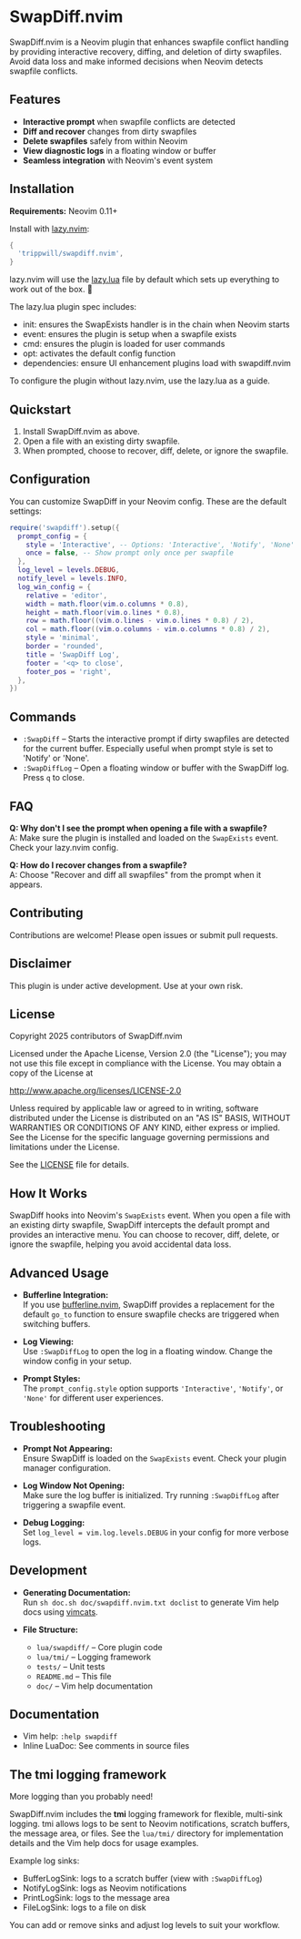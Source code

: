 # SwapDiff.nvim

SwapDiff.nvim is a Neovim plugin that enhances swapfile conflict handling by providing interactive recovery, diffing, and deletion of dirty swapfiles. Avoid data loss and make informed decisions when Neovim detects swapfile conflicts.

## Features

- **Interactive prompt** when swapfile conflicts are detected
- **Diff and recover** changes from dirty swapfiles
- **Delete swapfiles** safely from within Neovim
- **View diagnostic logs** in a floating window or buffer
- **Seamless integration** with Neovim's event system

## Installation

**Requirements:** Neovim 0.11+

Install with [lazy.nvim](https://github.com/folke/lazy.nvim):

```lua
{
  'trippwill/swapdiff.nvim',
}
```

lazy.nvim will use the [lazy.lua](./lazy.lua) file by default which sets up everything to work out of the box. 🤞

The lazy.lua plugin spec includes:
  - init: ensures the SwapExists handler is in the chain when Neovim starts
  - event: ensures the plugin is setup when a swapfile exists
  - cmd: ensures the plugin is loaded for user commands
  - opt: activates the default config function
  - dependencies: ensure UI enhancement plugins load with swapdiff.nvim

To configure the plugin without lazy.nvim, use the lazy.lua as a guide.

## Quickstart

1. Install SwapDiff.nvim as above.
2. Open a file with an existing dirty swapfile.
3. When prompted, choose to recover, diff, delete, or ignore the swapfile.

## Configuration

You can customize SwapDiff in your Neovim config. These are the default settings:

```lua
require('swapdiff').setup({
  prompt_config = {
    style = 'Interactive', -- Options: 'Interactive', 'Notify', 'None'
    once = false, -- Show prompt only once per swapfile
  },
  log_level = levels.DEBUG,
  notify_level = levels.INFO,
  log_win_config = {
    relative = 'editor',
    width = math.floor(vim.o.columns * 0.8),
    height = math.floor(vim.o.lines * 0.8),
    row = math.floor((vim.o.lines - vim.o.lines * 0.8) / 2),
    col = math.floor((vim.o.columns - vim.o.columns * 0.8) / 2),
    style = 'minimal',
    border = 'rounded',
    title = 'SwapDiff Log',
    footer = '<q> to close',
    footer_pos = 'right',
  },
})
```

## Commands

- `:SwapDiff` – Starts the interactive prompt if dirty swapfiles are detected for the current buffer. Especially useful when prompt style is set to 'Notify' or 'None'.
- `:SwapDiffLog` – Open a floating window or buffer with the SwapDiff log. Press `q` to close.

## FAQ

**Q: Why don't I see the prompt when opening a file with a swapfile?**  
A: Make sure the plugin is installed and loaded on the `SwapExists` event. Check your lazy.nvim config.

**Q: How do I recover changes from a swapfile?**  
A: Choose "Recover and diff all swapfiles" from the prompt when it appears.

## Contributing

Contributions are welcome! Please open issues or submit pull requests.


## Disclaimer

This plugin is under active development. Use at your own risk.

## License

Copyright 2025 contributors of SwapDiff.nvim

Licensed under the Apache License, Version 2.0 (the "License");
you may not use this file except in compliance with the License.
You may obtain a copy of the License at

http://www.apache.org/licenses/LICENSE-2.0

Unless required by applicable law or agreed to in writing, software
distributed under the License is distributed on an "AS IS" BASIS,
WITHOUT WARRANTIES OR CONDITIONS OF ANY KIND, either express or implied.
See the License for the specific language governing permissions and
limitations under the License.


See the [LICENSE](LICENSE) file for details.

## How It Works

SwapDiff hooks into Neovim's `SwapExists` event. When you open a file with an existing dirty swapfile, SwapDiff intercepts the default prompt and provides an interactive menu. You can choose to recover, diff, delete, or ignore the swapfile, helping you avoid accidental data loss.

## Advanced Usage

- **Bufferline Integration:**  
  If you use [bufferline.nvim](https://github.com/akinsho/bufferline.nvim), SwapDiff provides a replacement for the default `go_to` function to ensure swapfile checks are triggered when switching buffers.

- **Log Viewing:**  
  Use `:SwapDiffLog` to open the log in a floating window. Change the window config in your setup.

- **Prompt Styles:**  
  The `prompt_config.style` option supports `'Interactive'`, `'Notify'`, or `'None'` for different user experiences.

## Troubleshooting

- **Prompt Not Appearing:**  
  Ensure SwapDiff is loaded on the `SwapExists` event. Check your plugin manager configuration.

- **Log Window Not Opening:**  
  Make sure the log buffer is initialized. Try running `:SwapDiffLog` after triggering a swapfile event.

- **Debug Logging:**  
  Set `log_level = vim.log.levels.DEBUG` in your config for more verbose logs.

## Development

- **Generating Documentation:**  
  Run `sh doc.sh doc/swapdiff.nvim.txt doclist` to generate Vim help docs using [vimcats](https://github.com/triptychlabs/vimcats).

- **File Structure:**
  - `lua/swapdiff/` – Core plugin code
  - `lua/tmi/` – Logging framework
  - `tests/` – Unit tests
  - `README.md` – This file
  - `doc/` – Vim help documentation


## Documentation

- Vim help: `:help swapdiff`
- Inline LuaDoc: See comments in source files


## The tmi logging framework

More logging than you probably need!

SwapDiff.nvim includes the **tmi** logging framework for flexible, multi-sink logging. tmi allows logs to be sent to Neovim notifications, scratch buffers, the message area, or files. See the `lua/tmi/` directory for implementation details and the Vim help docs for usage examples.

Example log sinks:
- BufferLogSink: logs to a scratch buffer (view with `:SwapDiffLog`)
- NotifyLogSink: logs as Neovim notifications
- PrintLogSink: logs to the message area
- FileLogSink: logs to a file on disk

You can add or remove sinks and adjust log levels to suit your workflow.
